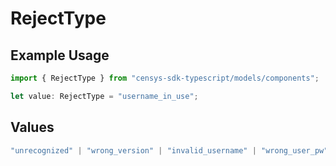 # RejectType

## Example Usage

```typescript
import { RejectType } from "censys-sdk-typescript/models/components";

let value: RejectType = "username_in_use";
```

## Values

```typescript
"unrecognized" | "wrong_version" | "invalid_username" | "wrong_user_pw" | "wrong_server_pw" | "username_in_use" | "server_full" | "no_certificate" | "authenticator_fail"
```
